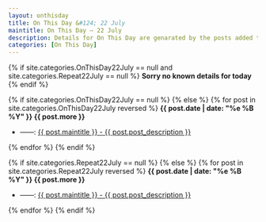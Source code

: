 ```yaml
---
layout: onthisday
title: On This Day &#124; 22 July
maintitle: On This Day — 22 July
description: Details for On This Day are genarated by the posts added to the website so the content is subject to changes/updates over time.
categories: [On This Day]
---
```


{% if site.categories.OnThisDay22July == null and site.categories.Repeat22July == null %}
<strong>Sorry no known details for today</strong>
{% endif %}

{% if site.categories.OnThisDay22July == null %}
{% else %}
{% for post in site.categories.OnThisDay22July reversed %}
<strong>{{ post.date | date: "%e %B %Y" }} {{ post.more }}</strong>
<ul>
<li> ——: <a href="{{ post.url }}">{{ post.maintitle }} - {{ post.post_description }}</a></li>
</ul>
{% endfor %}
{% endif %}

{% if site.categories.Repeat22July == null %}
{% else %}
{% for post in site.categories.Repeat22July reversed %}
<strong>{{ post.date | date: "%e %B %Y" }} {{ post.more }}</strong>
<ul>
<li> ——: <a href="{{ post.url }}">{{ post.maintitle }} - {{ post.post_description }}</a></li>
</ul>
{% endfor %}
{% endif %}
